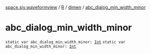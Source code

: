 [space.siy.waveformview](../../index.md) / [R](../index.md) / [dimen](index.md) / [abc_dialog_min_width_minor](./abc_dialog_min_width_minor.md)

# abc_dialog_min_width_minor

`static var abc_dialog_min_width_minor: `[`Int`](https://kotlinlang.org/api/latest/jvm/stdlib/kotlin/-int/index.html)
`static var abc_dialog_min_width_minor: `[`Int`](https://kotlinlang.org/api/latest/jvm/stdlib/kotlin/-int/index.html)